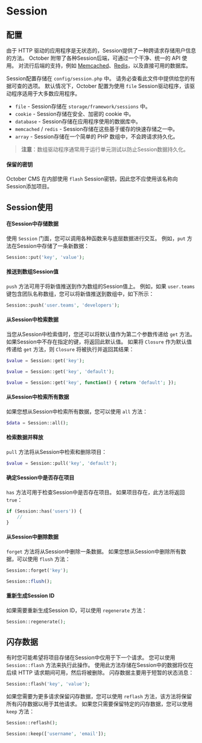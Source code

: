 # Session

## 配置

由于 HTTP 驱动的应用程序是无状态的，Session提供了一种跨请求存储用户信息的方法。 October 附带了各种Session后端，可通过一个干净、统一的 API 使用。 对流行后端的支持，例如 [Memcached](http://memcached.org)、[Redis](https://redis.io)，以及直接可用的数据库。

Session配置存储在 `config/session.php` 中。 请务必查看此文件中提供给您的有据可查的选项。 默认情况下，October 配置为使用 `file` Session驱动程序，该驱动程序适用于大多数应用程序。

- `file` - Session存储在 `storage/framework/sessions` 中。
- `cookie` - Session存储在安全、加密的 cookie 中。
- `database` - Session存储在应用程序使用的数据库中。
- `memcached` / `redis` - Session存储在这些基于缓存的快速存储之一中。
- `array` - Session存储在一个简单的 PHP 数组中，不会跨请求持久化。

> **注意**：数组驱动程序通常用于运行单元测试以防止Session数据持久化。

#### 保留的密钥

October CMS 在内部使用 `flash` Session密钥，因此您不应使用该名称向Session添加项目。

## Session使用

#### 在Session中存储数据

使用 `Session` 门面，您可以调用各种函数来与底层数据进行交互。 例如，`put` 方法在Session中存储了一条新数据：

```php
Session::put('key', 'value');
```

#### 推送到数组Session值

`push` 方法可用于将新值推送到作为数组的Session值上。 例如，如果 `user.teams` 键包含团队名称数组，您可以将新值推送到数组中，如下所示：

```php
Session::push('user.teams', 'developers');
```

#### 从Session中检索数据

当您从Session中检索值时，您还可以将默认值作为第二个参数传递给 `get` 方法。 如果Session中不存在指定的键，将返回此默认值。 如果将 `Closure` 作为默认值传递给 `get` 方法，则 `Closure` 将被执行并返回其结果：

```php
$value = Session::get('key');

$value = Session::get('key', 'default');

$value = Session::get('key', function() { return 'default'; });
```

#### 从Session中检索所有数据

如果您想从Session中检索所有数据，您可以使用 `all` 方法：

```php
$data = Session::all();
```

#### 检索数据并释放

`pull` 方法将从Session中检索和删除项目：

```php
$value = Session::pull('key', 'default');
```

#### 确定Session中是否存在项目

`has` 方法可用于检查Session中是否存在项目。 如果项目存在，此方法将返回 `true`：

```php
if (Session::has('users')) {
    //
}
```

#### 从Session中删除数据

`forget` 方法将从Session中删除一条数据。 如果您想从Session中删除所有数据，可以使用 `flush` 方法：

```php
Session::forget('key');

Session::flush();
```

#### 重新生成Session ID

如果需要重新生成Session ID，可以使用 `regenerate` 方法：

```php
Session::regenerate();
```

## 闪存数据

有时您可能希望将项目存储在Session中仅用于下一个请求。 您可以使用 `Session::flash` 方法来执行此操作。 使用此方法存储在Session中的数据将仅在后续 HTTP 请求期间可用，然后将被删除。 闪存数据主要用于短暂的状态消息：

```php
Session::flash('key', 'value');
```

如果您需要为更多请求保留闪存数据，您可以使用 `reflash` 方法，该方法将保留所有闪存数据以用于其他请求。 如果您只需要保留特定的闪存数据，您可以使用 `keep` 方法：

```php
Session::reflash();

Session::keep(['username', 'email']);
```
